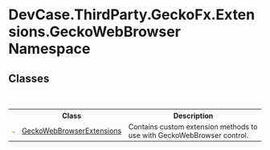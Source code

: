 # DevCase.ThirdParty.GeckoFx.Extensions.GeckoWebBrowser Namespace
 




## Classes
&nbsp;<table><tr><th></th><th>Class</th><th>Description</th></tr><tr><td>![Public class](media/pubclass.gif "Public class")</td><td><a href="T_DevCase_ThirdParty_GeckoFx_Extensions_GeckoWebBrowser_GeckoWebBrowserExtensions">GeckoWebBrowserExtensions</a></td><td>
Contains custom extension methods to use with GeckoWebBrowser control.</td></tr></table>&nbsp;
